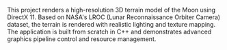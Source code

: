 This project renders a high-resolution 3D terrain model of the Moon using DirectX 11. Based on NASA's LROC (Lunar Reconnaissance Orbiter Camera) dataset, the terrain is rendered with realistic lighting and texture mapping. The application is built from scratch in C++ and demonstrates advanced graphics pipeline control and resource management.
